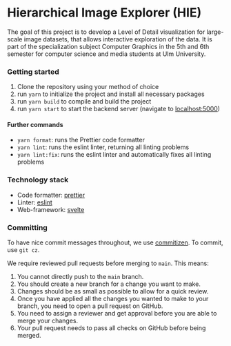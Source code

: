# Hierarchical Image Explorer (HIE)

The goal of this project is to develop a Level of Detail visualization for large-scale image datasets, that allows interactive exploration of the data. It is part of the specialization subject Computer Graphics in the 5th and 6th semester for computer science and media students at Ulm University.

### Getting started

1. Clone the repository using your method of choice
2. run `yarn` to initialize the project and install all necessary packages
3. run `yarn build` to compile and build the project
4. run `yarn start` to start the backend server (navigate to [localhost:5000](http://localhost:5000))

#### Further commands

- `yarn format`: runs the Prettier code formatter
- `yarn lint`: runs the eslint linter, returning all linting problems
- `yarn lint:fix`: runs the eslint linter and automatically fixes all linting problems

### Technology stack
- Code formatter: [prettier](https://prettier.io/)
- Linter: [eslint](https://eslint.org/)
- Web-framework: [svelte](https://svelte.dev/)

### Committing

To have nice commit messages throughout, we use [commitizen](https://github.com/commitizen/cz-cli#making-your-repo-commitizen-friendly). To commit, use `git cz`.

We require reviewed pull requests before merging to `main`. This means:

1. You cannot directly push to the `main` branch.
2. You should create a new branch for a change you want to make.
3. Changes should be as small as possible to allow for a quick review.
4. Once you have applied all the changes you wanted to make to your branch, you need to open a pull request on GitHub.
5. You need to assign a reviewer and get approval before you are able to merge your changes.
6. Your pull request needs to pass all checks on GitHub before being merged.